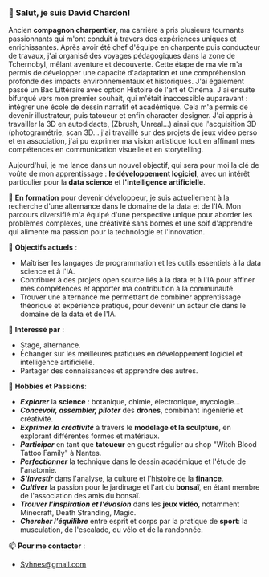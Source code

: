 ### 👋 Salut, je suis David Chardon!

Ancien **compagnon charpentier**, ma carrière a pris plusieurs tournants passionnants qui m'ont conduit à travers des expériences uniques et enrichissantes. Après avoir été chef d'équipe en charpente puis conducteur de travaux, j'ai organisé des voyages pédagogiques dans la zone de Tchernobyl, mêlant aventure et découverte. Cette étape de ma vie m'a permis de développer une capacité d'adaptation et une compréhension profonde des impacts environnementaux et historiques.
J'ai également passé un Bac Littéraire avec option Histoire de l'art et Cinéma.
J'ai ensuite bifurqué vers mon premier souhait, qui m'était inaccessible auparavant : intégrer une école de dessin narratif et académique. Cela m'a permis de devenir illustrateur, puis tatoueur et enfin character designer. J'ai appris à travailler la 3D en autodidacte, (Zbrush, Unreal...) ainsi que l'acquisition 3D (photogramétrie, scan 3D...
j'ai travaillé sur des projets de jeux vidéo perso et en association, j'ai pu exprimer ma vision artistique tout en affinant mes compétences en communication visuelle et en storytelling.

Aujourd'hui, je me lance dans un nouvel objectif, qui sera pour moi la clé de voûte de mon apprentissage : **le développement logiciel**, avec un intérêt particulier pour la **data science** et **l'intelligence artificielle**.

🌱 **En formation** pour devenir développeur, je suis actuellement à la recherche d'une alternance dans le domaine de la data et de l'IA. Mon parcours diversifié m'a équipé d'une perspective unique pour aborder les problèmes complexes, une créativité sans bornes et une soif d'apprendre qui alimente ma passion pour la technologie et l'innovation.

🔭 **Objectifs actuels** :
- Maîtriser les langages de programmation et les outils essentiels à la data science et à l'IA.
- Contribuer à des projets open source liés à la data et à l'IA pour affiner mes compétences et apporter ma contribution à la communauté.
- Trouver une alternance me permettant de combiner apprentissage théorique et expérience pratique, pour devenir un acteur clé dans le domaine de la data et de l'IA.

💬 **Intéressé par** :
- Stage, alternance.
- Échanger sur les meilleures pratiques en développement logiciel et intelligence artificielle.
- Partager des connaissances et apprendre des autres.

🎨 **Hobbies et Passions**:

- ***Explorer*** la **science** : botanique, chimie, électronique, mycologie...
- ***Concevoir, assembler, piloter*** des **drones**, combinant ingénierie et créativité.
- ***Exprimer la créativité*** à travers le **modelage et la sculpture**, en explorant différentes formes et matériaux.
- ***Participer*** en tant que **tatoueur** en guest régulier au shop "Witch Blood Tattoo Family" à Nantes.
- ***Perfectionner*** la technique dans le dessin académique et l'étude de l'anatomie.
- ***S'investir*** dans l'analyse, la culture et l'histoire de la **finance**.
- ***Cultiver*** la passion pour le jardinage et l'art du **bonsaï**, en étant membre de l'association des amis du bonsaï.
- ***Trouver l'inspiration et l'évasion*** dans les **jeux vidéo**, notamment Minecraft, Death Stranding, Magic.
- ***Chercher l'équilibre*** entre esprit et corps par la pratique de **sport**: la musculation, de l'escalade, du vélo et de la randonnée.

📫 **Pour me contacter** :
- Syhnes@gmail.com



